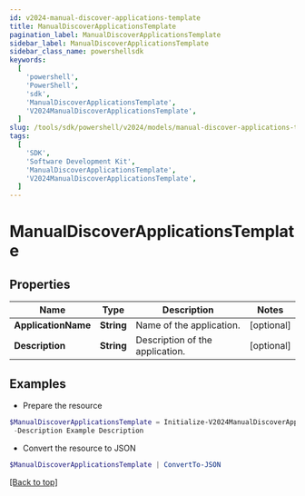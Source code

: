 ```yaml
---
id: v2024-manual-discover-applications-template
title: ManualDiscoverApplicationsTemplate
pagination_label: ManualDiscoverApplicationsTemplate
sidebar_label: ManualDiscoverApplicationsTemplate
sidebar_class_name: powershellsdk
keywords:
  [
    'powershell',
    'PowerShell',
    'sdk',
    'ManualDiscoverApplicationsTemplate',
    'V2024ManualDiscoverApplicationsTemplate',
  ]
slug: /tools/sdk/powershell/v2024/models/manual-discover-applications-template
tags:
  [
    'SDK',
    'Software Development Kit',
    'ManualDiscoverApplicationsTemplate',
    'V2024ManualDiscoverApplicationsTemplate',
  ]
---
```


# ManualDiscoverApplicationsTemplate

## Properties

| Name | Type | Description | Notes |
| --- | --- | --- | --- |
| **ApplicationName** | **String** | Name of the application. | [optional] |
| **Description** | **String** | Description of the application. | [optional] |

## Examples

- Prepare the resource

```powershell
$ManualDiscoverApplicationsTemplate = Initialize-V2024ManualDiscoverApplicationsTemplate  -ApplicationName Example Application `
 -Description Example Description
```

- Convert the resource to JSON

```powershell
$ManualDiscoverApplicationsTemplate | ConvertTo-JSON
```

[[Back to top]](#)
